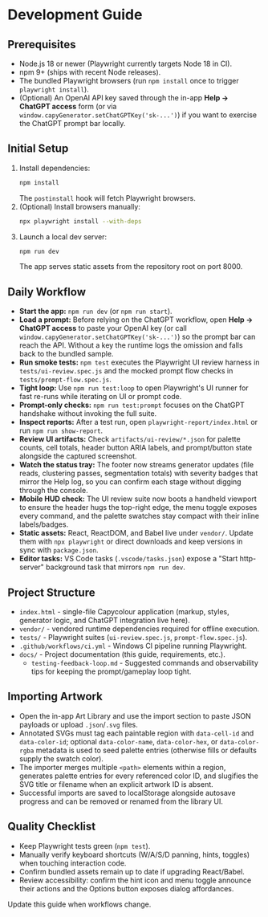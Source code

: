 # Development Guide

## Prerequisites
- Node.js 18 or newer (Playwright currently targets Node 18 in CI).
- npm 9+ (ships with recent Node releases).
- The bundled Playwright browsers (run `npm install` once to trigger `playwright install`).
- (Optional) An OpenAI API key saved through the in-app **Help → ChatGPT access** form (or via `window.capyGenerator.setChatGPTKey('sk-...')`) if you want to exercise the ChatGPT prompt bar locally.

## Initial Setup
1. Install dependencies:
   ```bash
   npm install
   ```
   The `postinstall` hook will fetch Playwright browsers.
2. (Optional) Install browsers manually:
   ```bash
   npx playwright install --with-deps
   ```
3. Launch a local dev server:
   ```bash
   npm run dev
   ```
   The app serves static assets from the repository root on port 8000.

## Daily Workflow
- **Start the app:** `npm run dev` (or `npm run start`).
- **Load a prompt:** Before relying on the ChatGPT workflow, open **Help → ChatGPT access** to paste your OpenAI key (or call `window.capyGenerator.setChatGPTKey('sk-...')`) so the prompt bar can reach the API. Without a key the runtime logs the omission and falls back to the bundled sample.
- **Run smoke tests:** `npm test` executes the Playwright UI review harness in `tests/ui-review.spec.js` and the mocked prompt
  flow checks in `tests/prompt-flow.spec.js`.
- **Tight loop:** Use `npm run test:loop` to open Playwright's UI runner for fast re-runs while iterating on UI or prompt code.
- **Prompt-only checks:** `npm run test:prompt` focuses on the ChatGPT handshake without invoking the full suite.
- **Inspect reports:** After a test run, open `playwright-report/index.html` or run `npm run show-report`.
- **Review UI artifacts:** Check `artifacts/ui-review/*.json` for palette counts, cell totals, header button ARIA labels, and prompt/button state alongside the captured screenshot.
- **Watch the status tray:** The footer now streams generator updates (file reads, clustering passes, segmentation totals) with severity badges that mirror the Help log, so you can confirm each stage without digging through the console.
- **Mobile HUD check:** The UI review suite now boots a handheld viewport to ensure the header hugs the top-right edge, the menu toggle exposes every command, and the palette swatches stay compact with their inline labels/badges.
- **Static assets:** React, ReactDOM, and Babel live under `vendor/`. Update them with `npx playwright` or direct downloads and keep versions in sync with `package.json`.
- **Editor tasks:** VS Code tasks (`.vscode/tasks.json`) expose a "Start http-server" background task that mirrors `npm run dev`.

## Project Structure
- `index.html` - single-file Capycolour application (markup, styles, generator logic, and ChatGPT integration live here).
- `vendor/` - vendored runtime dependencies required for offline execution.
- `tests/` - Playwright suites (`ui-review.spec.js`, `prompt-flow.spec.js`).
- `.github/workflows/ci.yml` - Windows CI pipeline running Playwright.
- `docs/` - Project documentation (this guide, requirements, etc.).
  - `testing-feedback-loop.md` - Suggested commands and observability tips for keeping the prompt/gameplay loop tight.

## Importing Artwork
- Open the in-app Art Library and use the import section to paste JSON payloads or upload `.json`/`.svg` files.
- Annotated SVGs must tag each paintable region with `data-cell-id` and `data-color-id`; optional `data-color-name`, `data-color-hex`, or `data-color-rgba` metadata is used to seed palette entries (otherwise fills or defaults supply the swatch color).
- The importer merges multiple `<path>` elements within a region, generates palette entries for every referenced color ID, and slugifies the SVG title or filename when an explicit artwork ID is absent.
- Successful imports are saved to localStorage alongside autosave progress and can be removed or renamed from the library UI.

## Quality Checklist
- Keep Playwright tests green (`npm test`).
- Manually verify keyboard shortcuts (W/A/S/D panning, hints, toggles) when touching interaction code.
- Confirm bundled assets remain up to date if upgrading React/Babel.
- Review accessibility: confirm the hint icon and menu toggle announce their actions and the Options button exposes dialog affordances.

Update this guide when workflows change.

